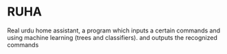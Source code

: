 # RUHA
Real urdu home assistant, a program which inputs a certain commands and using machine learning (trees and classifiers). and outputs the recognized commands 
